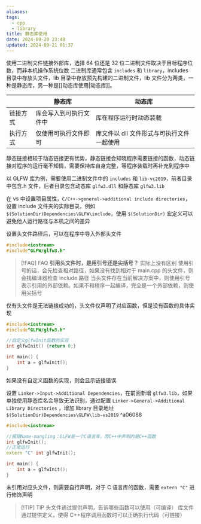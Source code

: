 ```yaml
---
aliases: 
tags:
  - cpp
  - library
title: 静态库使用
date: 2024-09-20 23:48
updated: 2024-09-21 01:37
---
```

使用二进制文件链接外部库，选择 64 位还是 32 位二进制文件取决于目标程序位数，而非本机操作系统位数
二进制库通常包含 `includes` 和 `library`，includes 目录中存放头文件，lib 目录中存放预先构建的二进制文件，lib 文件分为两类，一种是静态库，另一种是[[动态库使用|动态库]]。

|      | 静态库         | 动态库                     |
| ---- | ----------- | ----------------------- |
| 链接方式 | 库会写入到可执行文件中 | 库在程序运行时动态装载             |
| 执行方式 | 仅使用可执行文件即可  | 库文件以 dll 文件形式与可执行文件一起使用 |
静态链接相较于动态链接更有优势，静态链接会知晓程序需要链接的函数，动态链接对程序的运行毫不知情，需要保持库自身完整，等程序装载时再补充到程序中

以 GLFW 库为例，需要使用二进制文件中的 `includes` 和 `lib-vc2019`，前者目录中包含.h 文件，后者目录包含动态库 `glfw3.dll` 和静态库 `glfw3.lib`

在 vs 中设置项目属性，`C/C++->general->additional include directories`，设置 include 文件夹的实际目录，例如 `$(SolutionDir)Dependencies\GLFW\include`，使用 `$(SolutionDir)` 宏定义可以避免他人运行路径与本机之间的差异

设置头文件路径后，可以在程序中导入外部头文件
```cpp
#include<iostream>
#include"GLFW/glfw3.h"
```

> [!FAQ] FAQ
> **引用头文件时，是用引号还是尖括号？**
> 实际上没有区别
> 使用引号的话，会先检查相对路径，如果没有找到相对于 main.cpp 的头文件，则会找编译器检查 include 路径
> 当头文件存在当前解决方案中，则使用引号表示引用的外部依赖。如果不和程序一起编译，完全是一个外部依赖，则使用尖括号

仅有头文件是无法链接成功的，头文件仅声明了对应函数，但是没有函数的具体实现
```cpp
#include<iostream>
#include"GLFW/glfw3.h"

//自定义glfwInit函数的实现
int glfwInit() {return 0;}

int main() {
	int a = glfwInit();
}
```

如果没有自定义函数的实现，则会显示链接错误

设置 `Linker->Input->Additional Dependencies`，在前面新增 `glfw3.lib`，如果单独使用静态库名会导致无法识别，通过配置 `Linker->General->Additional Library Directories` ，增加 library 目录地址 `$(SolutionDir)Dependencies\GLFW\lib-vs2019` ^a06088

```cpp
#include<iostream>

//报错Name-mangling：GLFW是一个C语言库，而C++中声明的是C++函数
int glfwInit();
//正常运行
extern "C" int glfwInit();

int main() {
	int a = glfwInit();
}
```
未引用对应头文件，则需要自行声明，对于 C 语言库的函数，需要 `extern "C"` 进行修饰声明

> [!TIP] TIP
>  头文件通过提供声明，告诉哪些函数可以使用（可编译）
>  库文件通过提供定义，使得 C++程序调用函数时可以正确执行代码（可链接）